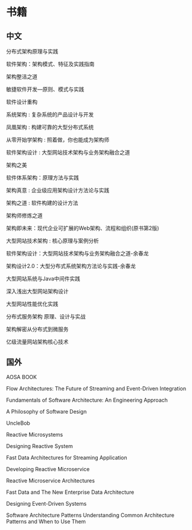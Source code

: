 # 书籍

## 中文

分布式架构原理与实践

软件架构：架构模式、特征及实践指南

架构整洁之道

敏捷软件开发—原则、模式与实践

软件设计重构

系统架构 : 复杂系统的产品设计与开发

凤凰架构 : 构建可靠的大型分布式系统

从零开始学架构 : 照着做，你也能成为架构师

软件架构设计 : 大型网站技术架构与业务架构融合之道

架构之美

软件体系架构：原理方法与实践

架构真意 : 企业级应用架构设计方法论与实践

架构之道 : 软件构建的设计方法

架构师修炼之道

架构即未来：现代企业可扩展的Web架构、流程和组织(原书第2版)

大型网站技术架构 : 核心原理与案例分析

软件架构设计：大型网站技术架构与业务架构融合之道-余春龙

架构设计2.0：大型分布式系统架构方法论与实践-余春龙

大型网站系统与Java中间件实践

深入浅出大型网站架构设计

大型网站性能优化实践

分布式服务架构 原理、设计与实战

架构解密从分布式到微服务

亿级流量网站架构核心技术

## 国外

AOSA BOOK

Flow Architectures: The Future of Streaming and Event-Driven Integration

Fundamentals of Software Architecture: An Engineering Approach

A Philosophy of Software Design

UncleBob

Reactive Microsystems

Designing Reactive System

Fast Data Architectures for Streaming Application

Developing Reactive Microservice

Reactive Microservice Architectures

Fast Data and The New Enterprise Data Architecture

Designing Event-Driven Systems

Software Architecture Patterns Understanding Common Architecture Patterns and When to Use Them